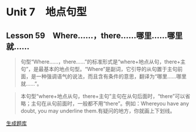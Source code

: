﻿ # Unit 7　地点句型
 ## Lesson 59　Where……，there……哪里……哪里就……
 
> 句型“Where……，there……”的标准形式是“where+地点从句，there+主句”，是最基本的地点句型。“Where”是副词，它引导的从句置于主句前面，是一种强调语气的说法，而且含有条件的意思，翻译为“哪里……哪里就……”。

> 本句型“where+地点从句，there+主句”主句在从句后面时，“there”可以省略；主句在从句前面时，一般都不用“there”。例如：Whereyou have any doubt, you may underline them.有疑问的地方，你就画上下划线。


 [生成题库](./question/f059.json)